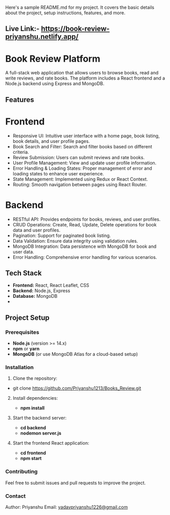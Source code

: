 
Here's a sample README.md for my project. It covers the basic details about the project, setup instructions, features, and more.

## Live Link:- https://book-review-priyanshu.netlify.app/

# Book Review Platform

A full-stack web application that allows users to browse books, read and write reviews, and rate books. The platform includes a React frontend and a Node.js backend using Express and MongoDB.

## Features

# Frontend
- Responsive UI: Intuitive user interface with a home page, book listing, book details, and user profile pages.
- Book Search and Filter: Search and filter books based on different criteria.
- Review Submission: Users can submit reviews and rate books.
- User Profile Management: View and update user profile information.
- Error Handling & Loading States: Proper management of error and loading states to enhance user experience.
- State Management: Implemented using Redux or React Context.
- Routing: Smooth navigation between pages using React Router.
# Backend
- RESTful API: Provides endpoints for books, reviews, and user profiles.
- CRUD Operations: Create, Read, Update, Delete operations for book data and user profiles.
- Pagination: Support for paginated book listing.
- Data Validation: Ensure data integrity using validation rules.
- MongoDB Integration: Data persistence with MongoDB for book and user data.
- Error Handling: Comprehensive error handling for various scenarios.

## Tech Stack

- **Frontend:** React, React Leaflet, CSS
- **Backend:** Node.js, Express
- **Database:** MongoDB
-

## Project Setup

### Prerequisites

- **Node.js** (version >= 14.x)
- **npm** or **yarn**
- **MongoDB** (or use MongoDB Atlas for a cloud-based setup)

### Installation

1. Clone the repository:
   
 -  git clone https://github.com/Priyanshu1213/Books_Review.git
   

2. Install dependencies:
   
    - **npm install**

3. Start the backend server:

    - **cd backend**
    - **nodemon server.js**

4. Start the frontend React application:

    - **cd frontend**
    - **npm start**



### Contributing
Feel free to submit issues and pull requests to improve the project.

### Contact
Author: Priyanshu
Email: yadavpriyanshu1226@gmail.com
